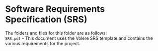 # Software Requirements Specification (SRS)

The folders and files for this folder are as follows:  
`SRS.pdf` - This document uses the Volere SRS template and contains the various requirements for the project.


